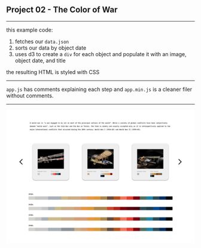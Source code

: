 ## Project 02 - The Color of War

---

this example code:
1. fetches our `data.json`
2. sorts our data by object date
3. uses d3 to create a `div` for each object and populate it with an image, object date, and title

the resulting HTML is styled with CSS

---

`app.js` has comments explaining each step and `app.min.js` is a cleaner filer without comments.

---


<img src="https://github.com/yujunmjiang/major-studio-1-fall-20/blob/master/p2_air_and_space_color/document/ToW.png">
